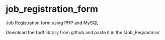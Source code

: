# job_registration_form
Job Registration form using PHP and MySQL


Download the fpdf library from github and paste it in the /Job_Regi/admin/
